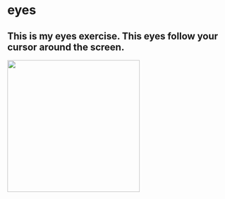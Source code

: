# eyes
## This is my eyes exercise. This eyes follow your cursor around the screen.
<img src= "oneeye.png" width='300' />
